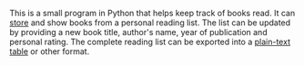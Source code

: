 This is a small program in Python that helps keep track of books read. It can [store](https://github.com/psiwell/rlist/blob/main/books.csv) and show books from a personal reading list. The list can be updated by providing a new book title, author's name, year of publication and personal rating. The complete reading list can be exported into a [plain-text table](https://github.com/psiwell/rlist/blob/main/rlist.txt) or other format.
